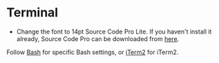 # Terminal


* Change the font to 14pt Source Code Pro Lite. If you haven't install it already, Source Code Pro can be downloaded from [here](https://github.com/adobe-fonts/source-code-pro/releases/latest).

Follow [Bash](terminal/bash.md) for specific Bash settings, or [iTerm2](terminal/iterm2.md) for iTerm2.